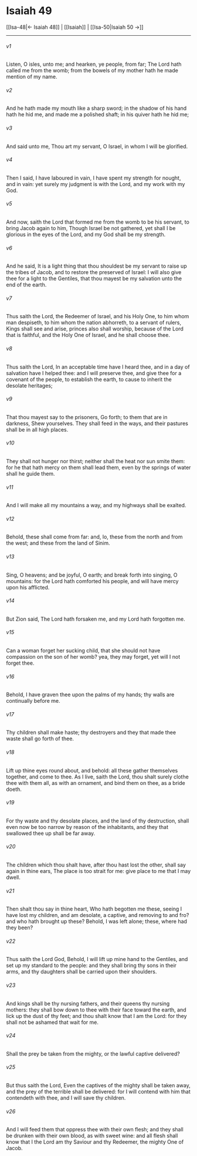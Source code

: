 # Isaiah 49

[[Isa-48|← Isaiah 48]] | [[Isaiah]] | [[Isa-50|Isaiah 50 →]]
***

###### v1
Listen, O isles, unto me; and hearken, ye people, from far; The Lord hath called me from the womb; from the bowels of my mother hath he made mention of my name.
###### v2
And he hath made my mouth like a sharp sword; in the shadow of his hand hath he hid me, and made me a polished shaft; in his quiver hath he hid me;
###### v3
And said unto me, Thou art my servant, O Israel, in whom I will be glorified.
###### v4
Then I said, I have laboured in vain, I have spent my strength for nought, and in vain: yet surely my judgment is with the Lord, and my work with my God.
###### v5
And now, saith the Lord that formed me from the womb to be his servant, to bring Jacob again to him, Though Israel be not gathered, yet shall I be glorious in the eyes of the Lord, and my God shall be my strength.
###### v6
And he said, It is a light thing that thou shouldest be my servant to raise up the tribes of Jacob, and to restore the preserved of Israel: I will also give thee for a light to the Gentiles, that thou mayest be my salvation unto the end of the earth.
###### v7
Thus saith the Lord, the Redeemer of Israel, and his Holy One, to him whom man despiseth, to him whom the nation abhorreth, to a servant of rulers, Kings shall see and arise, princes also shall worship, because of the Lord that is faithful, and the Holy One of Israel, and he shall choose thee.
###### v8
Thus saith the Lord, In an acceptable time have I heard thee, and in a day of salvation have I helped thee: and I will preserve thee, and give thee for a covenant of the people, to establish the earth, to cause to inherit the desolate heritages;
###### v9
That thou mayest say to the prisoners, Go forth; to them that are in darkness, Shew yourselves. They shall feed in the ways, and their pastures shall be in all high places.
###### v10
They shall not hunger nor thirst; neither shall the heat nor sun smite them: for he that hath mercy on them shall lead them, even by the springs of water shall he guide them.
###### v11
And I will make all my mountains a way, and my highways shall be exalted.
###### v12
Behold, these shall come from far: and, lo, these from the north and from the west; and these from the land of Sinim.
###### v13
Sing, O heavens; and be joyful, O earth; and break forth into singing, O mountains: for the Lord hath comforted his people, and will have mercy upon his afflicted.
###### v14
But Zion said, The Lord hath forsaken me, and my Lord hath forgotten me.
###### v15
Can a woman forget her sucking child, that she should not have compassion on the son of her womb? yea, they may forget, yet will I not forget thee.
###### v16
Behold, I have graven thee upon the palms of my hands; thy walls are continually before me.
###### v17
Thy children shall make haste; thy destroyers and they that made thee waste shall go forth of thee.
###### v18
Lift up thine eyes round about, and behold: all these gather themselves together, and come to thee. As I live, saith the Lord, thou shalt surely clothe thee with them all, as with an ornament, and bind them on thee, as a bride doeth.
###### v19
For thy waste and thy desolate places, and the land of thy destruction, shall even now be too narrow by reason of the inhabitants, and they that swallowed thee up shall be far away.
###### v20
The children which thou shalt have, after thou hast lost the other, shall say again in thine ears, The place is too strait for me: give place to me that I may dwell.
###### v21
Then shalt thou say in thine heart, Who hath begotten me these, seeing I have lost my children, and am desolate, a captive, and removing to and fro? and who hath brought up these? Behold, I was left alone; these, where had they been?
###### v22
Thus saith the Lord God, Behold, I will lift up mine hand to the Gentiles, and set up my standard to the people: and they shall bring thy sons in their arms, and thy daughters shall be carried upon their shoulders.
###### v23
And kings shall be thy nursing fathers, and their queens thy nursing mothers: they shall bow down to thee with their face toward the earth, and lick up the dust of thy feet; and thou shalt know that I am the Lord: for they shall not be ashamed that wait for me.
###### v24
Shall the prey be taken from the mighty, or the lawful captive delivered?
###### v25
But thus saith the Lord, Even the captives of the mighty shall be taken away, and the prey of the terrible shall be delivered: for I will contend with him that contendeth with thee, and I will save thy children.
###### v26
And I will feed them that oppress thee with their own flesh; and they shall be drunken with their own blood, as with sweet wine: and all flesh shall know that I the Lord am thy Saviour and thy Redeemer, the mighty One of Jacob. 
